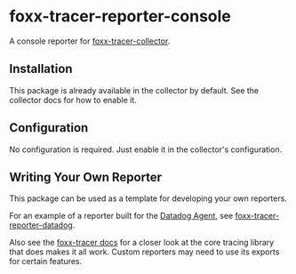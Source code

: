 # foxx-tracer-reporter-console
A console reporter for [foxx-tracer-collector](https://github.com/RecallGraph/foxx-tracer-collector).

## Installation
This package is already available in the collector by default. See the collector docs for how to enable it.

## Configuration
No configuration is required. Just enable it in the collector's configuration.

## Writing Your Own Reporter
This package can be used as a template for developing your own reporters.

For an example of a reporter built for the [Datadog Agent](https://docs.datadoghq.com/agent/), see [foxx-tracer-reporter-datadog](https://github.com/RecallGraph/foxx-tracer-reporter-datadog).

Also see the [foxx-tracer docs](https://recallgraph.github.io/foxx-tracer/) for a closer look at the core tracing library that does makes it all work. Custom reporters may need to use its exports for certain features.